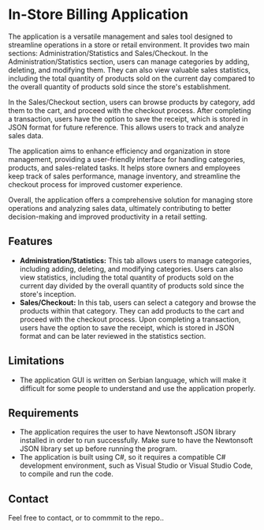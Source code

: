 <!DOCTYPE html>
<html lang="en">
<head>
  <meta charset="UTF-8">
  <meta http-equiv="X-UA-Compatible" content="IE=edge">
  <meta name="viewport" content="width=device-width, initial-scale=1.0">
</head>
<body>
  <h1>In-Store Billing Application</h1>

  <p>The application is a versatile management and sales tool designed to streamline operations in a store or retail environment. It provides two main sections: Administration/Statistics and Sales/Checkout. In the Administration/Statistics section, users can manage categories by adding, deleting, and modifying them. They can also view valuable sales statistics, including the total quantity of products sold on the current day compared to the overall quantity of products sold since the store's establishment.

In the Sales/Checkout section, users can browse products by category, add them to the cart, and proceed with the checkout process. After completing a transaction, users have the option to save the receipt, which is stored in JSON format for future reference. This allows users to track and analyze sales data.

The application aims to enhance efficiency and organization in store management, providing a user-friendly interface for handling categories, products, and sales-related tasks. It helps store owners and employees keep track of sales performance, manage inventory, and streamline the checkout process for improved customer experience.

Overall, the application offers a comprehensive solution for managing store operations and analyzing sales data, ultimately contributing to better decision-making and improved productivity in a retail setting.</p>

  <h2>Features</h2>

  <ul>
    <li>
      <strong>Administration/Statistics:</strong> This tab allows users to manage categories, including adding, deleting, and modifying categories. Users can also view statistics, including the total quantity of products sold on the current day divided by the overall quantity of products sold since the store's inception.
    </li>
    <li>
      <strong>Sales/Checkout:</strong> In this tab, users can select a category and browse the products within that category. They can add products to the cart and proceed with the checkout process. Upon completing a transaction, users have the option to save the receipt, which is stored in JSON format and can be later reviewed in the statistics section.
    </li>
  </ul>

  <h2>Limitations</h2>

  <ul>
    <li>The application GUI is written on Serbian language, which will make it difficult for some people to understand and use the application properly.</li>
  </ul>
<h2>Requirements</h2>
<ul>
  <li>The application requires the user to have Newtonsoft JSON library installed in order to run successfully. Make sure to have the Newtonsoft JSON library set up before running the program.</li>
  <li>The application is built using C#, so it requires a compatible C# development environment, such as Visual Studio or Visual Studio Code, to compile and run the code.</li>
</ul>
  <h2>Contact</h2>
<p>Feel free to contact, or to commmit to the repo..</p>

</body>
</html>
